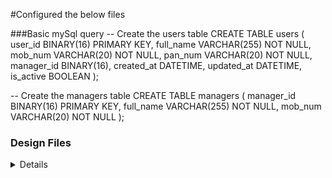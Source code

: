 #Configured the below files

###Basic mySql query
-- Create the users table
CREATE TABLE users (
  user_id BINARY(16) PRIMARY KEY,
  full_name VARCHAR(255) NOT NULL,
  mob_num VARCHAR(20) NOT NULL,
  pan_num VARCHAR(20) NOT NULL,
  manager_id BINARY(16),
  created_at DATETIME,
  updated_at DATETIME,
  is_active BOOLEAN
);

-- Create the managers table
CREATE TABLE managers (
  manager_id BINARY(16) PRIMARY KEY,
  full_name VARCHAR(255) NOT NULL,
  mob_num VARCHAR(20) NOT NULL
);

### Design Files
<details>
  Implented files:
- `src/main/java/controller/UserController.java`
- `src/main/java/model/UserController.java`
- `src/main/java/controller/Manager.java`
- `src/main/java/controller/User.java`
- `src/main/java/repository/Manager.java`
- `src/main/java/repository/User.java`
- `src/main/java/Service/UserService.java`
- `src/main/java/Service/UserController.java`
  
</details>

